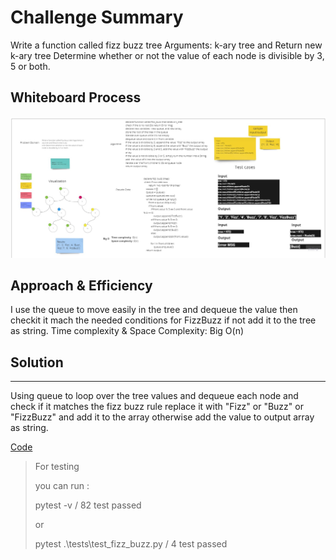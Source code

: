 # Challenge Summary

<!-- Description of the challenge -->
Write a function called fizz buzz tree Arguments: k-ary tree and Return new k-ary
tree Determine whether or not the value of each node is divisible by 3, 5 or both.

## Whiteboard Process

<!-- Embedded whiteboard image -->
![T_F_B](fizzbuzz.jpg)

## Approach & Efficiency

<!-- What approach did you take? Why? What is the Big O space/time for this approach? -->
I use the queue to move easily in the tree and dequeue the value then checkit it mach the needed conditions
for FizzBuzz if not add it to the tree as string.
Time complexity & Space Complexity: Big O(n)

## Solution

<!-- Show how to run your code, and examples of it in action -->

---
Using queue to loop over the tree values and dequeue each node and check if it matches the
fizz buzz rule replace it with "Fizz" or "Buzz" or "FizzBuzz"  and add it to the array
otherwise add the value to output array as string.


[Code](https://github.com/muhammadqasemtarboush1/data-structures-and-algorithms/blob/main/trees/helper_functions/tree_fizz_buzz/tree_fizz_buzz)


> For testing
>
> you can run :
>
> pytest -v / 82 test passed
>
> or
>
>  pytest .\tests\test_fizz_buzz.py / 4 test passed 

